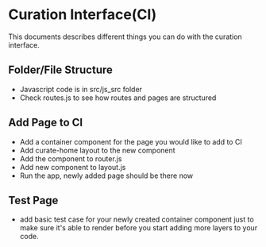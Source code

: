# Curation Interface(CI)

This documents describes different things you can do with the curation interface. 

## Folder/File Structure

* Javascript code is in src/js_src folder
* Check routes.js to see how routes and pages are structured


## Add Page to CI

* Add a container component for the page you would like to add to CI
* Add curate-home layout to the new component
* Add the component to router.js
* Add new component to layout.js
* Run the app, newly added page should be there now

## Test Page

* add basic test case for your newly created container component just to make sure it's able to render before you start adding more layers to your code.

